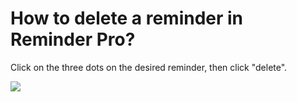 # How to delete a reminder in Reminder Pro?

<p class="no-margin">Click on the three dots on the desired reminder, then click "delete".</p>
<p class="no-margin"></p>
<div class="intercom-container"><img src="/assets/img/teams-pro/reminds-pro/image3.png"></div>

<Intercom />
<Hubspot />
<Clarity />
<GoogleAnalytics />
